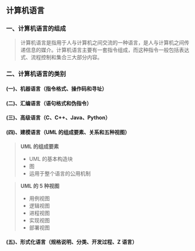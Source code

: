 ## 计算机语言

### 一、计算机语言的组成

> 计算机语言是指用于人与计算机之间交流的一种语言，是人与计算机之间传递信息的媒介。计算机语言主要有一套指令组成，而这种指令一般包括表达式、流程控制和集合三大部分内容。



### 二、计算机语言的类别

#### (一)、机器语言（指令格式、操作码和寻址）

#### (二)、汇编语言（语句格式和伪指令）

#### (三)、高级语言（C、C++、Java、Python）

#### (四)、建模语言（UML 的组成要素、关系和五种视图）

> **UML 的组成要素**
>
> - UML 的基本构造块
> - 图
> - 运用于整个语言的公用机制

> **UML 的 5 种视图**
>
> - 用例视图
> - 逻辑视图
> - 进程视图
> - 实现视图
> - 部署视图

#### (五)、形式化语言（规格说明、分类、开发过程、Z 语言）